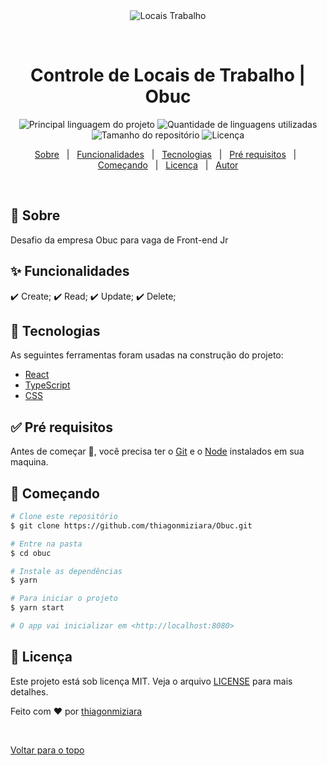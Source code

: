 <div align="center" id="top"> 
  <img src="../../../../assets/git.gif" alt="Locais Trabalho" />

  &#xa0;

  <!-- <a href="https://01githubexplorer.netlify.com">Demo</a> -->
</div>

<h1 align="center">Controle de Locais de Trabalho | Obuc</h1>

<p align="center">
  <img alt="Principal linguagem do projeto" src="https://img.shields.io/github/languages/top/thiagonmiziara/todoList?color=56BEB8">

  <img alt="Quantidade de linguagens utilizadas" src="https://img.shields.io/github/languages/count/thiagonmiziara/todoList?color=56BEB8">

  <img alt="Tamanho do repositório" src="https://img.shields.io/github/repo-size/thiagonmiziara/todoList?color=56BEB8">

  <img alt="Licença" src="https://img.shields.io/github/license/thiagonmiziara/todoList?color=56BEB8">

  <!-- <img alt="Github issues" src="https://img.shields.io/github/issues/thiagonmiziara/01-github-explorer?color=56BEB8" /> -->

  <!-- <img alt="Github forks" src="https://img.shields.io/github/forks/thiagonmiziara/01-github-explorer?color=56BEB8" /> -->

  <!-- <img alt="Github stars" src="https://img.shields.io/github/stars/thiagonmiziara/01-github-explorer?color=56BEB8" /> -->
</p>

<!-- Status -->

<!-- <h4 align="center"> 
	🚧  01 Github Explorer 🚀 Em construção...  🚧
</h4> 

<hr> -->

<p align="center">
  <a href="#dart-sobre">Sobre</a> &#xa0; | &#xa0; 
  <a href="#sparkles-funcionalidades">Funcionalidades</a> &#xa0; | &#xa0;
  <a href="#rocket-tecnologias">Tecnologias</a> &#xa0; | &#xa0;
  <a href="#white_check_mark-pré-requesitos">Pré requisitos</a> &#xa0; | &#xa0;
  <a href="#checkered_flag-começando">Começando</a> &#xa0; | &#xa0;
  <a href="#memo-licença">Licença</a> &#xa0; | &#xa0;
  <a href="https://github.com/thiagonmiziara" target="_blank">Autor</a>
</p>

<br>

## :dart: Sobre ##
Desafio da empresa Obuc para vaga de Front-end Jr


## :sparkles: Funcionalidades ##

✔️ Create;
✔️ Read;
✔️ Update;
✔️ Delete;


## :rocket: Tecnologias ##

As seguintes ferramentas foram usadas na construção do projeto:


- [React](https://pt-br.reactjs.org/)
- [TypeScript](https://www.typescriptlang.org/)
- [CSS](https://css.dev/)

## :white_check_mark: Pré requisitos ##

Antes de começar :checkered_flag:, você precisa ter o [Git](https://git-scm.com) e o [Node](https://nodejs.org/en/) instalados em sua maquina.

## :checkered_flag: Começando ##

```bash
# Clone este repositório
$ git clone https://github.com/thiagonmiziara/Obuc.git

# Entre na pasta
$ cd obuc

# Instale as dependências
$ yarn

# Para iniciar o projeto
$ yarn start

# O app vai inicializar em <http://localhost:8080>
```

## :memo: Licença ##

Este projeto está sob licença MIT. Veja o arquivo [LICENSE](LICENSE.md) para mais detalhes.


Feito com :heart: por <a href="https://github.com/thiagonmiziara" target="_blank">thiagonmiziara</a>

&#xa0;

<a href="#top">Voltar para o topo</a>
